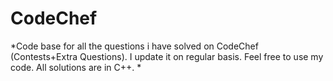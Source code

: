 # CodeChef
*Code base for all the questions i have solved on CodeChef (Contests+Extra Questions). I update it on regular basis. Feel free to use my code. All solutions are in C++. *

